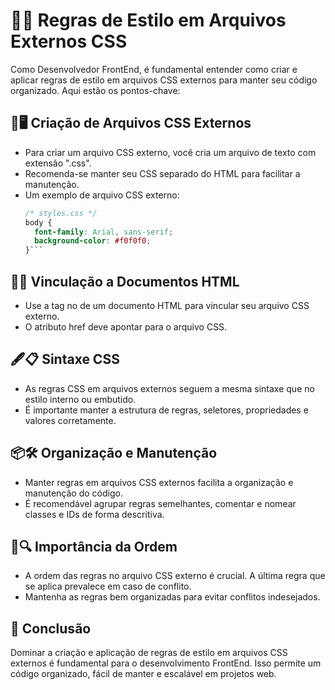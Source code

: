 # 🎨📂 Regras de Estilo em Arquivos Externos CSS

Como Desenvolvedor FrontEnd, é fundamental entender como criar e aplicar regras de estilo em arquivos CSS externos para manter seu código organizado. Aqui estão os pontos-chave:

## 📄🖥️ **Criação de Arquivos CSS Externos**

- Para criar um arquivo CSS externo, você cria um arquivo de texto com extensão ".css".
- Recomenda-se manter seu CSS separado do HTML para facilitar a manutenção.
- Um exemplo de arquivo CSS externo:
  ```css
  /* styles.css */
  body {
    font-family: Arial, sans-serif;
    background-color: #f0f0f0;
  }```

## 📝🔗 **Vinculação a Documentos HTML**
- Use a tag <link> no <head> de um documento HTML para vincular seu arquivo CSS externo.
- O atributo href deve apontar para o arquivo CSS.

## 🖋️📋 **Sintaxe CSS**
- As regras CSS em arquivos externos seguem a mesma sintaxe que no estilo interno ou embutido.
- É importante manter a estrutura de regras, seletores, propriedades e valores corretamente.

## 📦🛠️ **Organização e Manutenção**
- Manter regras em arquivos CSS externos facilita a organização e manutenção do código.
- É recomendável agrupar regras semelhantes, comentar e nomear classes e IDs de forma descritiva.

## 📜🔍 **Importância da Ordem**
- A ordem das regras no arquivo CSS externo é crucial. A última regra que se aplica prevalece em caso de conflito.
- Mantenha as regras bem organizadas para evitar conflitos indesejados.

## 🏁 **Conclusão**
Dominar a criação e aplicação de regras de estilo em arquivos CSS externos é fundamental para o desenvolvimento FrontEnd. Isso permite um código organizado, fácil de manter e escalável em projetos web.
